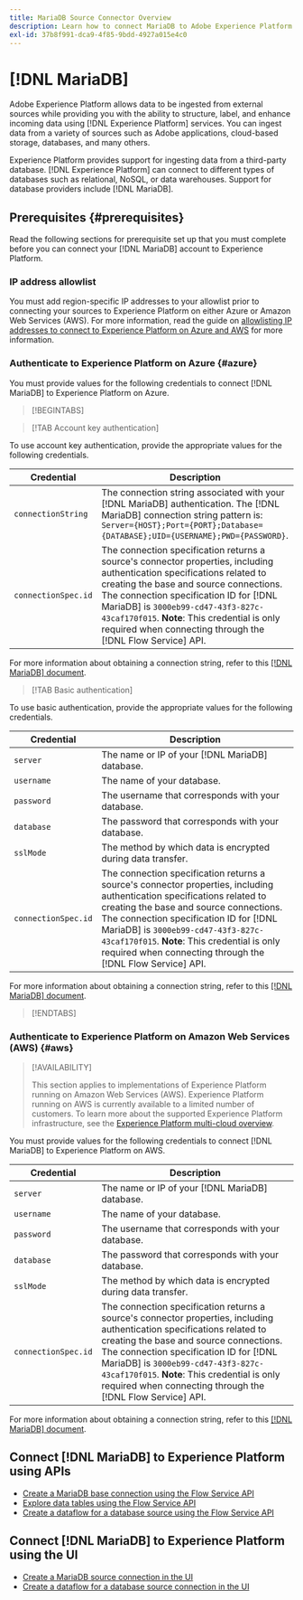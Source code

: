 ```yaml
---
title: MariaDB Source Connector Overview
description: Learn how to connect MariaDB to Adobe Experience Platform using APIs or the user interface.
exl-id: 37b8f991-dca9-4f85-9bdd-4927a015e4c0
---
```

# [!DNL MariaDB]

Adobe Experience Platform allows data to be ingested from external sources while providing you with the ability to structure, label, and enhance incoming data using [!DNL Experience Platform] services. You can ingest data from a variety of sources such as Adobe applications, cloud-based storage, databases, and many others.

Experience Platform provides support for ingesting data from a third-party database. [!DNL Experience Platform] can connect to different types of databases such as relational, NoSQL, or data warehouses. Support for database providers include [!DNL MariaDB].

## Prerequisites {#prerequisites}

Read the following sections for prerequisite set up that you must complete before you can connect your [!DNL MariaDB] account to Experience Platform.

### IP address allowlist 

You must add region-specific IP addresses to your allowlist prior to connecting your sources to Experience Platform on either Azure or Amazon Web Services (AWS). For more information, read the guide on [allowlisting IP addresses to connect to Experience Platform on Azure and AWS](../../ip-address-allow-list.md) for more information.

### Authenticate to Experience Platform on Azure {#azure}

You must provide values for the following credentials to connect [!DNL MariaDB] to Experience Platform on Azure.

>[!BEGINTABS]

>[!TAB Account key authentication]

To use account key authentication, provide the appropriate values for the following credentials.

| Credential | Description |
| --- | --- |
| `connectionString` | The connection string associated with your [!DNL MariaDB] authentication. The [!DNL MariaDB] connection string pattern is: `Server={HOST};Port={PORT};Database={DATABASE};UID={USERNAME};PWD={PASSWORD}`. |
| `connectionSpec.id` | The connection specification returns a source's connector properties, including authentication specifications related to creating the base and source connections. The connection specification ID for [!DNL MariaDB] is `3000eb99-cd47-43f3-827c-43caf170f015`. **Note**: This credential is only required when connecting through the [!DNL Flow Service] API. |

For more information about obtaining a connection string, refer to this [[!DNL MariaDB] document](https://mariadb.com/kb/en/about-mariadb-connector-odbc/).

>[!TAB Basic authentication]

To use basic authentication, provide the appropriate values for the following credentials.

| Credential | Description |
| --- | --- |
| `server` | The name or IP of your [!DNL MariaDB] database. |
| `username` | The name of your database. |
| `password` | The username that corresponds with your database. |
| `database` | The password that corresponds with your database. |
| `sslMode` | The method by which data is encrypted during data transfer. |
| `connectionSpec.id` | The connection specification returns a source's connector properties, including authentication specifications related to creating the base and source connections. The connection specification ID for [!DNL MariaDB] is `3000eb99-cd47-43f3-827c-43caf170f015`. **Note**: This credential is only required when connecting through the [!DNL Flow Service] API. |

For more information about obtaining a connection string, refer to this [[!DNL MariaDB] document](https://mariadb.com/kb/en/about-mariadb-connector-odbc/).

>[!ENDTABS]

### Authenticate to Experience Platform on Amazon Web Services (AWS) {#aws}

>[!AVAILABILITY]
>
>This section applies to implementations of Experience Platform running on Amazon Web Services (AWS). Experience Platform running on AWS is currently available to a limited number of customers. To learn more about the supported Experience Platform infrastructure, see the [Experience Platform multi-cloud overview](../../../landing/multi-cloud.md).

You must provide values for the following credentials to connect [!DNL MariaDB] to Experience Platform on AWS.

| Credential | Description |
| --- | --- |
| `server` | The name or IP of your [!DNL MariaDB] database. |
| `username` | The name of your database. |
| `password` | The username that corresponds with your database. |
| `database` | The password that corresponds with your database. |
| `sslMode` | The method by which data is encrypted during data transfer. |
| `connectionSpec.id` | The connection specification returns a source's connector properties, including authentication specifications related to creating the base and source connections. The connection specification ID for [!DNL MariaDB] is `3000eb99-cd47-43f3-827c-43caf170f015`. **Note**: This credential is only required when connecting through the [!DNL Flow Service] API. |

For more information about obtaining a connection string, refer to this [[!DNL MariaDB] document](https://mariadb.com/kb/en/about-mariadb-connector-odbc/).

## Connect [!DNL MariaDB] to Experience Platform using APIs

- [Create a MariaDB base connection using the Flow Service API](../../tutorials/api/create/databases/mariadb.md)
- [Explore data tables using the Flow Service API](../../tutorials/api/explore/tabular.md)
- [Create a dataflow for a database source using the Flow Service API](../../tutorials/api/collect/database-nosql.md)

## Connect [!DNL MariaDB] to Experience Platform using the UI

- [Create a MariaDB source connection in the UI](../../tutorials/ui/create/databases/mariadb.md)
- [Create a dataflow for a database source connection in the UI](../../tutorials/ui/dataflow/databases.md)
